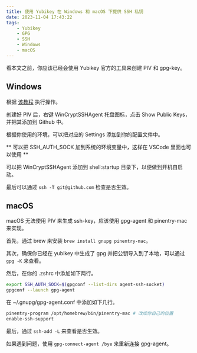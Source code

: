 ```yaml
---
title: 使用 Yubikey 在 Windows 和 macOS 下提供 SSH 私钥
date: 2023-11-04 17:43:22
tags:
    - Yubikey
    - GPG
    - SSH
    - Windows
    - macOS
---
```


看本文之前，你应该已经会使用 Yubikey 官方的工具来创建 PIV 和 gpg-key。

<!--more-->

## Windows
根据 [该教程](https://github.com/buptczq/WinCryptSSHAgent/blob/master/doc/wsl_tutorial.md) 执行操作。

创建好 PIV 后，右键 WinCryptSSHAgent 托盘图标，点击 Show Public Keys，并把其添加到 Github 中。

根据你使用的环境，可以把对应的 Settings 添加到你的配置文件中。

** 可以把 SSH_AUTH_SOCK 加到系统的环境变量中，这样在 VSCode 里面也可以使用 **

可以把 WinCryptSSHAgent 添加到 shell:startup 目录下，以便做到开机自启动。

最后可以通过 `ssh -T git@github.com` 检查是否生效。

## macOS
macOS 无法使用 PIV 来生成 ssh-key，应该使用 gpg-agent 和 pinentry-mac 来实现。

首先，通过 brew 来安装 `brew install gnupg pinentry-mac`。

其次，确保你已经在 yubikey 中生成了 gpg 并把公钥导入到了本地，可以通过 `gpg -K` 来查看。

然后，在你的 .zshrc 中添加如下两行。

```bash
export SSH_AUTH_SOCK=$(gpgconf --list-dirs agent-ssh-socket)
gpgconf --launch gpg-agent
```

在 ~/.gnupg/gpg-agent.conf 中添加如下几行。
```bash
pinentry-program /opt/homebrew/bin/pinentry-mac # 改成你自己的位置
enable-ssh-support
```

最后，通过 `ssh-add -L` 来查看是否生效。

如果遇到问题，使用 `gpg-connect-agent /bye` 来重新连接 gpg-agent。
